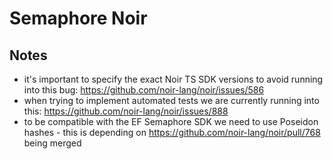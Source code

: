 # Semaphore Noir

## Notes

- it's important to specify the exact Noir TS SDK versions to avoid running into this bug: https://github.com/noir-lang/noir/issues/586
- when trying to implement automated tests we are currently running into this: https://github.com/noir-lang/noir/issues/888
- to be compatible with the EF Semaphore SDK we need to use Poseidon hashes - this is depending on https://github.com/noir-lang/noir/pull/768 being merged
